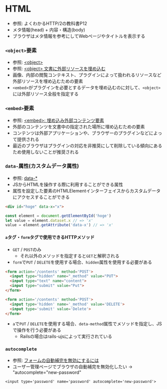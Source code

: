 # HTML
- 参照: よくわかるHTTP/2の教科書P12
- メタ情報(head) + 内容・構造(body)
- ブラウザはメタ情報を参考にしてWebページやタイトルを表示する

### `<object>`要素
- 参照: [\<object\>](https://developer.mozilla.org/ja/docs/Web/HTML/Element/object)
- 参照: [\<object\> 文書に外部リソースを埋め込む](http://www.htmq.com/html5/object.shtml)
- 画像、内部の閲覧コンテキスト、プラグインによって扱われるリソースなど外部リソースを埋め込むための要素
- `<embed>`がプラグインを必要とするデータを埋め込むのに対して、`<object>`には外部リソース全般を指定する

### `<embed>`要素
- 参照: [\<embed\>: 埋め込み外部コンテンツ要素](https://developer.mozilla.org/ja/docs/Web/HTML/Element/embed)
- 外部のコンテンツを文書中の指定された場所に埋め込むための要素
- コンテンツは外部アプリケーションや、ブラウザーのプラグインなどによって提供される
- 最近のブラウザはプラグインの対応を非推奨にして削除している傾向にあるため使用しないことが推奨される

### `data-`属性(カスタムデータ属性)
- 参照: [data-\*](https://developer.mozilla.org/ja/docs/Web/HTML/Global_attributes/data-*)
- JSからHTMLを操作する際に利用することができる属性
- 属性を設定した要素のHTMLElementインターフェイスからカスタムデータにアクセスすることができる
```html
<div id="hoge" data-x="x">
```
```js
const element = document.getElementById('hoge')
let value = element.dataset.x // => 'x'
value = element.getAttribute('data-x') // => 'x'
```

#### `a`タグ・`form`タグで使用できるHTTPメソッド
- `GET` / `POST`のみ
  - それ以外のメソッドを指定すると`GET`と解釈される
- `form`で`PUT` / `DELETE`を使用する場合、`hidden`属性を使用する必要がある
```html
<form action='/contents' method='POST'>
  <input type="hidden" name="_method" value="PUT">
  <input type="text" name="content">
  <input type="submit" value="Put">
</form>
```
```html
<form action='/contents' method='POST'>
  <input type='hidden' name='_method' value='DELETE'>
  <input type='submit' value='Delete'>
</form>
```

- `a`で`PUT` / `DELETE`を使用する場合、`deta-method`属性でメソッドを指定し、JSで操作を行う必要がある
  - Railsの場合はrails-ujsによって実行されている

### `autocomplete`
- 参照: [フォームの自動補完を無効にするには](https://developer.mozilla.org/ja/docs/Web/Security/Securing_your_site/Turning_off_form_autocompletion)
- ユーザー管理ページでブラウザの自動補完を無効化したい -> "autocomplete="new-password"
```haml
<input type='password' name='password' autocomplete='new-password'>
```
